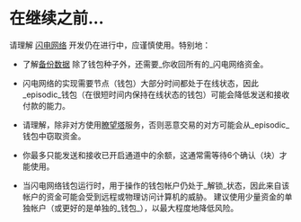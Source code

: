 # 在继续之前...

请理解 [闪电网络](https://docs.decred.org/lightning-network/overview/)
开发仍在进行中，应谨慎使用。特别地：

- 了解[备份数据](https://docs.decred.org/lightning-network/backups/) 除了钱包种子外，还需要_你收回所有的_闪电网络资金。

- 闪电网络的实现需要节点（钱包）大部分时间都处于在线状态，因此_episodic_钱包（在很短时间内保持在线状态的钱包）可能会降低发送和接收付款的能力。

- 请理解，除非对方使用[瞭望塔](https://docs.decred.org/lightning-network/watchtowers/)服务，否则恶意交易的对方可能会从_episodic_钱包中窃取资金。

- 你最多只能发送和接收已开启通道中的余额，这通常需等待6个确认（块）才能使用。

- 当闪电网络钱包运行时，用于操作的钱包帐户仍处于_解锁_状态，因此来自该帐户的资金可能会受到远程或物理访问计算机的威胁。 建议使用少量资金的单独帐户（或更好的是单独的_钱包_），以最大程度地降低风险。
